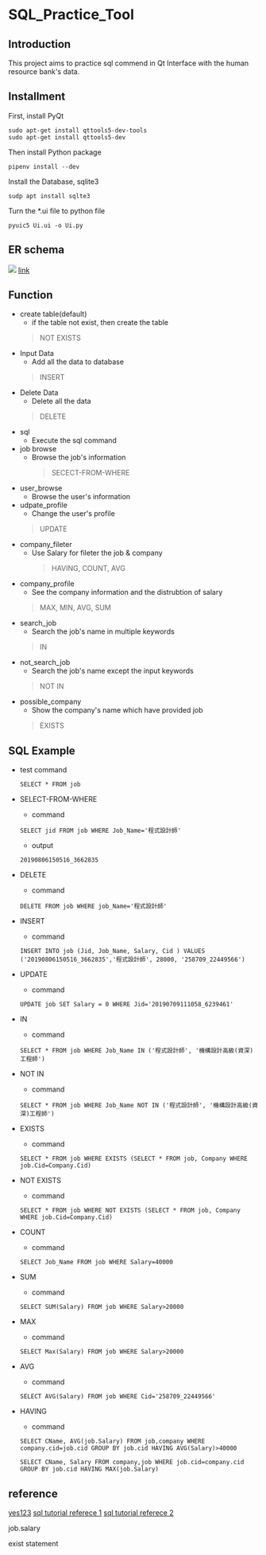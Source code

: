 # SQL_Practice_Tool


## Introduction
This project aims to practice sql commend in Qt Interface with the human resource bank's data.

## Installment
First, install PyQt
```
sudo apt-get install qttools5-dev-tools
sudo apt-get install qttools5-dev
```
Then install Python package
```
pipenv install --dev
```
Install the Database, sqlite3
```
sudp apt install sqlte3
```

Turn the *.ui file to python file
```
pyuic5 Ui.ui -o Ui.py
```

## ER schema
![](https://i.imgur.com/Y81JZSN.png)
[link](https://drive.google.com/file/d/10KKWdZmozOKzuvoHM6rYbei583mMSkrI/view?usp=sharing)


## Function
* create table(default)
	* if the table not exist, then create the table
	> NOT EXISTS
* Input Data
	* Add all the data to database
	> INSERT
* Delete Data
	* Delete all the data
	> DELETE
* sql 
	* Execute the sql command
* job browse
	* Browse the job's information
		> SECECT-FROM-WHERE
* user_browse
	* Browse the user's information
* udpate_profile
	* Change the user's profile
	> UPDATE
* company_fileter
	* Use Salary for fileter the job & company
		> HAVING, COUNT, AVG
* company_profile
	* See the company information and the distrubtion of salary
	> MAX, MIN, AVG, SUM
* search_job
	* Search the job's name in multiple keywords
	> IN
* not_search_job
	* Search the job's name except the input keywords
	> NOT IN
* possible_company
	* Show the company's name which have provided job
	> EXISTS

## SQL Example

* test command
	```
	SELECT * FROM job
	```
* SELECT-FROM-WHERE
	* command
	```
	SELECT jid FROM job WHERE Job_Name='程式設計師'
	```
	* output
	```
	20190806150516_3662835 
	```
* DELETE
	* command
	```
	DELETE FROM job WHERE job_Name='程式設計師'
	```
* INSERT
	* command
	```
	INSERT INTO job (Jid, Job_Name, Salary, Cid ) VALUES ('20190806150516_3662835','程式設計師', 28000, '258709_22449566')

	```

* UPDATE
	* command
	```
	UPDATE job SET Salary = 0 WHERE Jid='20190709111058_6239461'
	```
* IN
	* command
	```
	SELECT * FROM job WHERE Job_Name IN ('程式設計師', '機構設計高級(資深)工程師')
	```
* NOT IN
	* command
	```
	SELECT * FROM job WHERE Job_Name NOT IN ('程式設計師', '機構設計高級(資深)工程師')
	```
* EXISTS
	* command
	```
	SELECT * FROM job WHERE EXISTS (SELECT * FROM job, Company WHERE job.Cid=Company.Cid)
	```
* NOT EXISTS
	* command
	```
	SELECT * FROM job WHERE NOT EXISTS (SELECT * FROM job, Company WHERE job.Cid=Company.Cid)
	```
* COUNT
	* command
	```
	SELECT Job_Name FROM job WHERE Salary=40000
	```
* SUM
	* command
	```
	SELECT SUM(Salary) FROM job WHERE Salary>20000
	```
* MAX
	* command
	```
	SELECT Max(Salary) FROM job WHERE Salary>20000
	```
* AVG
	* command
	```
	SELECT AVG(Salary) FROM job WHERE Cid='258709_22449566'

	```
	
* HAVING
	* command
	```
	SELECT CName, AVG(job.Salary) FROM job,company WHERE company.cid=job.cid GROUP BY job.cid HAVING AVG(Salary)>40000
	
	SELECT CName, Salary FROM company,job WHERE job.cid=company.cid GROUP BY job.cid HAVING MAX(job.Salary)
	```
## reference
[yes123](https://www.yes123.com.tw/admin/job_refer_comp_info.asp?p_id=258709_22449566)
[sql tutorial referece 1](https://www.fooish.com/sql/exists.html)
[sql tutorial referece 2](https://www.runoob.com/sqlite/sqlite-update.html)


job.salary

exist statement